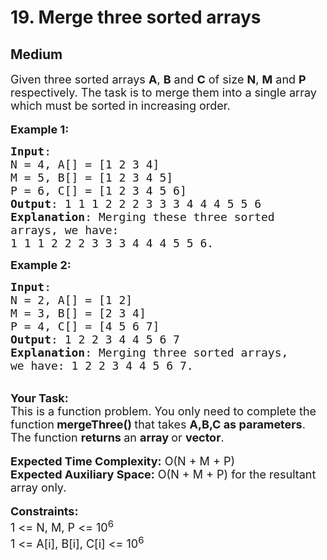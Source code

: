 # 19. Merge three sorted arrays
## Medium 
<div class="problem-statement" style="user-select: auto;">
                <p style="user-select: auto;"></p><p style="user-select: auto;"><span style="font-size: 18px; user-select: auto;">Given three sorted arrays <strong style="user-select: auto;">A</strong>, <strong style="user-select: auto;">B</strong> and <strong style="user-select: auto;">C</strong> of size <strong style="user-select: auto;">N</strong>, <strong style="user-select: auto;">M</strong> and <strong style="user-select: auto;">P</strong> respectively. The task is to merge them into a single array which must be sorted in increasing order.</span><br style="user-select: auto;">
<br style="user-select: auto;">
<span style="font-size: 18px; user-select: auto;"><strong style="user-select: auto;">Example 1:</strong></span></p>

<pre style="user-select: auto;"><span style="font-size: 18px; user-select: auto;"><strong style="user-select: auto;">Input</strong>: 
N = 4, A[] = [1 2 3 4] 
M = 5, B[] = [1 2 3 4 5] 
P = 6, C[] = [1 2 3 4 5 6]
<strong style="user-select: auto;">Output</strong>: 1 1 1 2 2 2 3 3 3 4 4 4 5 5 6
<strong style="user-select: auto;">Explanation</strong>: Merging these three sorted 
arrays, we have: 
1 1 1 2 2 2 3 3 3 4 4 4 5 5 6.</span></pre>

<p style="user-select: auto;"><span style="font-size: 18px; user-select: auto;"><strong style="user-select: auto;">Example 2:</strong></span></p>

<pre style="user-select: auto;"><span style="font-size: 18px; user-select: auto;"><strong style="user-select: auto;">Input</strong>: 
N = 2, A[] = [1 2]
M = 3, B[] = [2 3 4] 
P = 4, C[] = [4 5 6 7]
<strong style="user-select: auto;">Output</strong>: 1 2 2 3 4 4 5 6 7
<strong style="user-select: auto;">Explanation</strong>: Merging three sorted arrays, 
we have: 1 2 2 3 4 4 5 6 7.</span></pre>

<p style="user-select: auto;"><br style="user-select: auto;">
<span style="font-size: 18px; user-select: auto;"><strong style="user-select: auto;">Your Task:</strong><br style="user-select: auto;">
This is a function problem. You only need to complete the function<strong style="user-select: auto;"> mergeThree()&nbsp;</strong>that takes <strong style="user-select: auto;">A,B,C as parameters</strong>. The function <strong style="user-select: auto;">returns </strong>an <strong style="user-select: auto;">array </strong>or <strong style="user-select: auto;">vector</strong>.</span><br style="user-select: auto;">
<br style="user-select: auto;">
<span style="font-size: 18px; user-select: auto;"><strong style="user-select: auto;">Expected Time Complexity:</strong>&nbsp;O(N + M + P)<br style="user-select: auto;">
<strong style="user-select: auto;">Expected Auxiliary Space:</strong>&nbsp;O(N + M + P) for the resultant array only.</span><br style="user-select: auto;">
<br style="user-select: auto;">
<span style="font-size: 18px; user-select: auto;"><strong style="user-select: auto;">Constraints:</strong><br style="user-select: auto;">
1 &lt;= N, M, P &lt;= 10<sup style="user-select: auto;">6</sup><br style="user-select: auto;">
1 &lt;= A[i], B[i], C[i] &lt;= 10<sup style="user-select: auto;">6</sup></span></p>
 <p style="user-select: auto;"></p>
            </div>